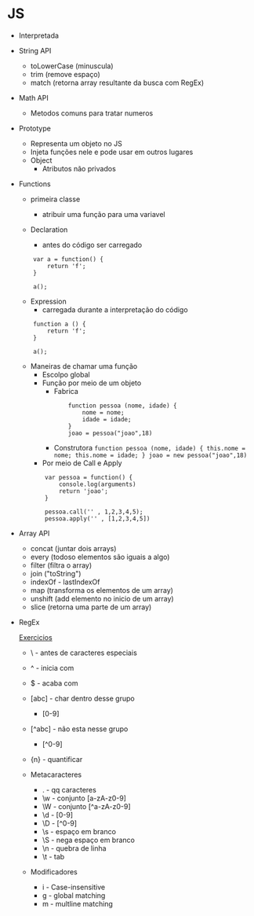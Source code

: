 # JS

* Interpretada

* String API
    * toLowerCase (minuscula)
    * trim (remove espaço)
    * match (retorna array resultante da busca com RegEx)

* Math API
    * Metodos comuns para tratar numeros

* Prototype
    * Representa um objeto no JS
    * Injeta funções nele e pode usar em outros lugares
    * Object
        * Atributos não privados

* Functions
    * primeira classe
        * atribuir uma função para uma variavel

    * Declaration
        * antes do código ser carregado
    ```
        var a = function() {
            return 'f';
        }

        a();
    ```

    * Expression
        * carregada durante a interpretação do código

    ```
        function a () {
            return 'f';
        }

        a();
    ```

    * Maneiras de chamar uma função
        * Escolpo global
        * Função por meio de um objeto
            * Fabrica
                ```
                    function pessoa (nome, idade) {
                        nome = nome;
                        idade = idade;
                    }
                    joao = pessoa("joao",18)
                ```
            * Construtora
                    ```
                        function pessoa (nome, idade) {
                            this.nome = nome;
                            this.nome = idade;
                        }
                        joao = new pessoa("joao",18)
                    ```
        * Por meio de Call e Apply
        ```
            var pessoa = function() {
                console.log(arguments)
                return 'joao';
            }

            pessoa.call('' , 1,2,3,4,5);
            pessoa.apply('' , [1,2,3,4,5])
        ```

* Array API
    * concat (juntar dois arrays)
    * every (todoso elementos são iguais a algo)
    * filter (filtra o array)
    * join ("toString")
    * indexOf - lastIndexOf
    * map (transforma os elementos de um array)
    * unshift (add elemento no inicio de um array)
    * slice (retorna uma parte de um array)

* RegEx

    [Exercicios](https://github.com/workshopper/regex-adventure)

    * \ - antes de caracteres especiais
    * ^ - inicia com
    * $ - acaba com
    * [abc] - char dentro desse grupo
        * [0-9]
    * [^abc] - não esta nesse grupo
        * [^0-9]
    * {n} - quantificar

    * Metacaracteres
        * . - qq caracteres
        * \w - conjunto [a-zA-z0-9]
        * \W - conjunto [^a-zA-z0-9]
        * \d - [0-9]
        * \D - [^0-9]
        * \s - espaço em branco
        * \S - nega espaço em branco
        * \n - quebra de linha
        * \t - tab

    * Modificadores
        * i - Case-insensitive
        * g - global matching
        * m - multline matching
